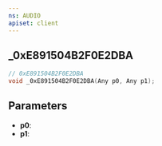 ```yaml
---
ns: AUDIO
apiset: client
---
```

## _0xE891504B2F0E2DBA

```c
// 0xE891504B2F0E2DBA
void _0xE891504B2F0E2DBA(Any p0, Any p1);
```


## Parameters
* **p0**:
* **p1**: